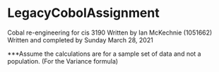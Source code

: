 # LegacyCobolAssignment


Cobal re-engineering for cis 3190
Written by Ian McKechnie (1051662)
Written and completed by Sunday March 28, 2021

***Assume the calculations are for a sample set of data and not a population. (For the Variance formula)